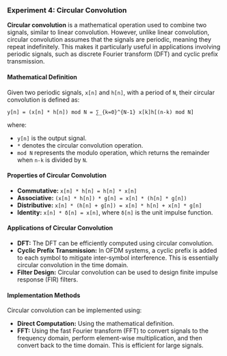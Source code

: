 ### Experiment 4: Circular Convolution

**Circular convolution** is a mathematical operation used to combine two signals, similar to linear convolution. However, unlike linear convolution, circular convolution assumes that the signals are periodic, meaning they repeat indefinitely. This makes it particularly useful in applications involving periodic signals, such as discrete Fourier transform (DFT) and cyclic prefix transmission.

#### Mathematical Definition

Given two periodic signals, `x[n]` and `h[n]`, with a period of `N`, their circular convolution is defined as:

```
y[n] = (x[n] * h[n]) mod N = ∑_{k=0}^{N-1} x[k]h[(n-k) mod N]
```

where:

* `y[n]` is the output signal.
* `*` denotes the circular convolution operation.
* `mod N` represents the modulo operation, which returns the remainder when `n-k` is divided by `N`.
 

#### Properties of Circular Convolution

* **Commutative:** `x[n] * h[n] = h[n] * x[n]`
* **Associative:** `(x[n] * h[n]) * g[n] = x[n] * (h[n] * g[n])`
* **Distributive:** `x[n] * (h[n] + g[n]) = x[n] * h[n] + x[n] * g[n]`
* **Identity:** `x[n] * δ[n] = x[n]`, where `δ[n]` is the unit impulse function.

#### Applications of Circular Convolution

* **DFT:** The DFT can be efficiently computed using circular convolution.
* **Cyclic Prefix Transmission:** In OFDM systems, a cyclic prefix is added to each symbol to mitigate inter-symbol interference. This is essentially circular convolution in the time domain.
* **Filter Design:** Circular convolution can be used to design finite impulse response (FIR) filters.

#### Implementation Methods

Circular convolution can be implemented using:

* **Direct Computation:** Using the mathematical definition.
* **FFT:** Using the fast Fourier transform (FFT) to convert signals to the frequency domain, perform element-wise multiplication, and then convert back to the time domain. This is efficient for large signals.
